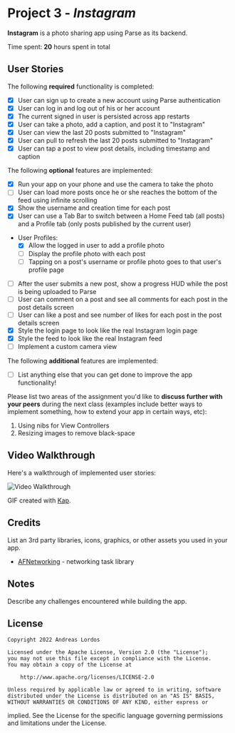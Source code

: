 # Project 3 - *Instagram*

**Instagram** is a photo sharing app using Parse as its backend.

Time spent: **20** hours spent in total

## User Stories

The following **required** functionality is completed:

- [x] User can sign up to create a new account using Parse authentication
- [x] User can log in and log out of his or her account
- [x] The current signed in user is persisted across app restarts
- [x] User can take a photo, add a caption, and post it to "Instagram"
- [x] User can view the last 20 posts submitted to "Instagram"
- [x] User can pull to refresh the last 20 posts submitted to "Instagram"
- [x] User can tap a post to view post details, including timestamp and 
caption

The following **optional** features are implemented:

- [x] Run your app on your phone and use the camera to take the photo
- [ ] User can load more posts once he or she reaches the bottom of the 
feed using infinite scrolling
- [x] Show the username and creation time for each post
- [x] User can use a Tab Bar to switch between a Home Feed tab (all posts) 
and a Profile tab (only posts published by the current user)
- User Profiles:
  - [x] Allow the logged in user to add a profile photo
  - [ ] Display the profile photo with each post
  - [ ] Tapping on a post's username or profile photo goes to that user's 
profile page
- [ ] After the user submits a new post, show a progress HUD while the 
post is being uploaded to Parse
- [ ] User can comment on a post and see all comments for each post in the 
post details screen
- [ ] User can like a post and see number of likes for each post in the 
post details screen
- [x] Style the login page to look like the real Instagram login page
- [x] Style the feed to look like the real Instagram feed
- [ ] Implement a custom camera view

The following **additional** features are implemented:

- [ ] List anything else that you can get done to improve the app 
functionality!

Please list two areas of the assignment you'd like to **discuss further 
with your peers** during the next class (examples include better ways to 
implement something, how to extend your app in certain ways, etc):

1. Using nibs for View Controllers
2. Resizing images to remove black-space

## Video Walkthrough

Here's a walkthrough of implemented user stories:

![Video Walkthrough](demo2.gif)

GIF created with [Kap](https://getkap.co/).

## Credits

List an 3rd party libraries, icons, graphics, or other assets you used in 
your app.

- [AFNetworking](https://github.com/AFNetworking/AFNetworking) - 
networking task library

## Notes

Describe any challenges encountered while building the app.

## License

    Copyright 2022 Andreas Lordos

    Licensed under the Apache License, Version 2.0 (the "License");
    you may not use this file except in compliance with the License.
    You may obtain a copy of the License at

        http://www.apache.org/licenses/LICENSE-2.0

    Unless required by applicable law or agreed to in writing, software
    distributed under the License is distributed on an "AS IS" BASIS,
    WITHOUT WARRANTIES OR CONDITIONS OF ANY KIND, either express or 
implied.
    See the License for the specific language governing permissions and
    limitations under the License.
